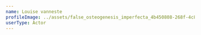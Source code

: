```yaml
---
name: Louise vanneste
profileImage: ../assets/false_osteogenesis_imperfecta_4b450808-268f-4c8f-9b3a-2d2d748ae3c2.png
userType: Actor
---
```


